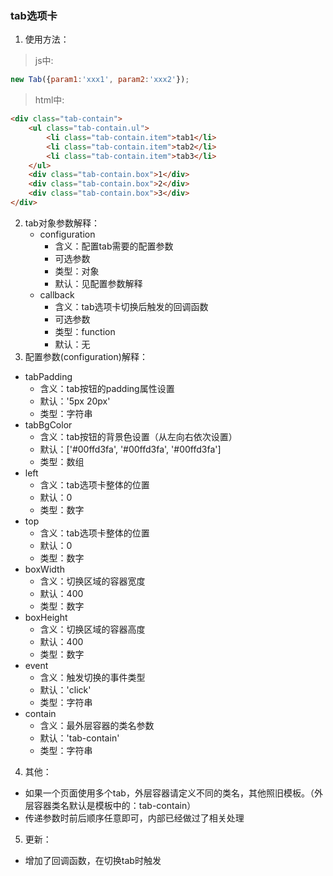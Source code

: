 ### tab选项卡
1. 使用方法：
>js中:

```javascript
new Tab({param1:'xxx1', param2:'xxx2'});
```

>html中:

```html
<div class="tab-contain">
    <ul class="tab-contain.ul">
        <li class="tab-contain.item">tab1</li>
        <li class="tab-contain.item">tab2</li>
        <li class="tab-contain.item">tab3</li>
    </ul>
    <div class="tab-contain.box">1</div>
    <div class="tab-contain.box">2</div>
    <div class="tab-contain.box">3</div>
</div>
```
2. tab对象参数解释：
    - configuration
        - 含义：配置tab需要的配置参数
        - 可选参数
        - 类型：对象
        - 默认：见配置参数解释
    - callback
        - 含义：tab选项卡切换后触发的回调函数
        - 可选参数
        - 类型：function
        - 默认：无
3. 配置参数(configuration)解释：
  - tabPadding
    - 含义：tab按钮的padding属性设置
    - 默认：'5px 20px'
    - 类型：字符串
  - tabBgColor
    - 含义：tab按钮的背景色设置（从左向右依次设置）
    - 默认：['#00ffd3fa', '#00ffd3fa', '#00ffd3fa']
    - 类型：数组
  - left
    - 含义：tab选项卡整体的位置
    - 默认：0 
    - 类型：数字
  - top
    - 含义：tab选项卡整体的位置
    - 默认：0 
    - 类型：数字
  - boxWidth
    - 含义：切换区域的容器宽度
    - 默认：400
    - 类型：数字
  - boxHeight
    - 含义：切换区域的容器高度
    - 默认：400
    - 类型：数字
  - event
    - 含义：触发切换的事件类型
    - 默认：'click'
    - 类型：字符串
  - contain
    - 含义：最外层容器的类名参数
    - 默认：'tab-contain'
    - 类型：字符串
4. 其他：
  - 如果一个页面使用多个tab，外层容器请定义不同的类名，其他照旧模板。（外层容器类名默认是模板中的：tab-contain）
  - 传递参数时前后顺序任意即可，内部已经做过了相关处理
5. 更新：
  - 增加了回调函数，在切换tab时触发